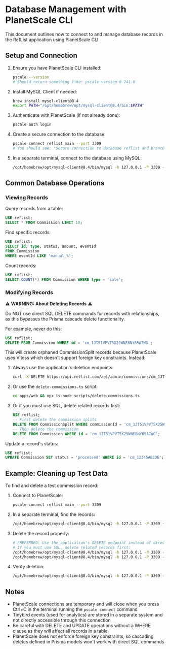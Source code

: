 # Database Management with PlanetScale CLI

This document outlines how to connect to and manage database records in the RefList application using PlanetScale CLI.

## Setup and Connection

1. Ensure you have PlanetScale CLI installed:
   ```bash
   pscale --version
   # Should return something like: pscale version 0.241.0
   ```

2. Install MySQL Client if needed:
   ```bash
   brew install mysql-client@8.4
   export PATH="/opt/homebrew/opt/mysql-client@8.4/bin:$PATH"
   ```

3. Authenticate with PlanetScale (if not already done):
   ```bash
   pscale auth login
   ```

4. Create a secure connection to the database:
   ```bash
   pscale connect reflist main --port 3309
   # You should see: "Secure connection to database reflist and branch main is established!"
   ```

5. In a separate terminal, connect to the database using MySQL:
   ```bash
   /opt/homebrew/opt/mysql-client@8.4/bin/mysql -h 127.0.0.1 -P 3309 -u root
   ```

## Common Database Operations

### Viewing Records

Query records from a table:
```sql
USE reflist;
SELECT * FROM Commission LIMIT 10;
```

Find specific records:
```sql
USE reflist;
SELECT id, type, status, amount, eventId 
FROM Commission 
WHERE eventId LIKE 'manual_%';
```

Count records:
```sql
USE reflist;
SELECT COUNT(*) FROM Commission WHERE type = 'sale';
```

### Modifying Records

⚠️ **WARNING: About Deleting Records** ⚠️

Do NOT use direct SQL DELETE commands for records with relationships, as this bypasses the Prisma cascade delete functionality.

For example, never do this:
```sql
USE reflist;
DELETE FROM Commission WHERE id = 'cm_1JT51VPVT5X25WNE8NY65A7WG';
```

This will create orphaned CommissionSplit records because PlanetScale uses Vitess which doesn't support foreign key constraints. Instead:

1. Always use the application's deletion endpoints:
   ```bash
   curl -X DELETE https://api.reflist.com/api/admin/commissions/cm_1JT51VPVT5X25WNE8NY65A7WG
   ```

2. Or use the `delete-commissions.ts` script:
   ```bash
   cd apps/web && npx ts-node scripts/delete-commissions.ts
   ```

3. Or if you must use SQL, delete related records first:
   ```sql
   USE reflist;
   -- First delete the commission splits
   DELETE FROM CommissionSplit WHERE commissionId = 'cm_1JT51VPVT5X25WNE8NY65A7WG';
   -- Then delete the commission
   DELETE FROM Commission WHERE id = 'cm_1JT51VPVT5X25WNE8NY65A7WG';
   ```

Update a record's status:
```sql
USE reflist;
UPDATE Commission SET status = 'processed' WHERE id = 'cm_12345ABCDE';
```

## Example: Cleaning up Test Data

To find and delete a test commission record:

1. Connect to PlanetScale:
   ```bash
   pscale connect reflist main --port 3309
   ```

2. In a separate terminal, find the records:
   ```bash
   /opt/homebrew/opt/mysql-client@8.4/bin/mysql -h 127.0.0.1 -P 3309 -u root -e "USE reflist; SELECT id, type, status, amount, eventId FROM Commission WHERE eventId LIKE 'manual_%'"
   ```

3. Delete the record properly:
   ```bash
   # PREFERRED: Use the application's DELETE endpoint instead of direct SQL
   # If you must use SQL, delete related records first:
   /opt/homebrew/opt/mysql-client@8.4/bin/mysql -h 127.0.0.1 -P 3309 -u root -e "USE reflist; DELETE FROM CommissionSplit WHERE commissionId = 'cm_1JT51VPVT5X25WNE8NY65A7WG';"
   /opt/homebrew/opt/mysql-client@8.4/bin/mysql -h 127.0.0.1 -P 3309 -u root -e "USE reflist; DELETE FROM Commission WHERE id = 'cm_1JT51VPVT5X25WNE8NY65A7WG';"
   ```

4. Verify deletion:
   ```bash
   /opt/homebrew/opt/mysql-client@8.4/bin/mysql -h 127.0.0.1 -P 3309 -u root -e "USE reflist; SELECT COUNT(*) FROM Commission WHERE eventId LIKE 'manual_%'"
   ```

## Notes

- PlanetScale connections are temporary and will close when you press Ctrl+C in the terminal running the `pscale connect` command
- Tinybird events (used for analytics) are stored in a separate system and not directly accessible through this connection
- Be careful with DELETE and UPDATE operations without a WHERE clause as they will affect all records in a table 
- PlanetScale does not enforce foreign key constraints, so cascading deletes defined in Prisma models won't work with direct SQL commands 